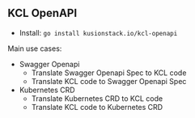 ## KCL OpenAPI

- Install: `go install kusionstack.io/kcl-openapi`

Main use cases:

+ Swagger Openapi
  + Translate Swagger Openapi Spec to KCL code
  + Translate KCL code to Swagger Openapi Spec
+ Kubernetes CRD
  + Translate Kubernetes CRD to KCL code
  + Translate KCL code to Kubernetes CRD
